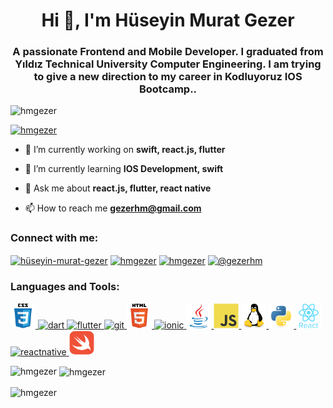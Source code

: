 <h1 align="center">Hi 👋, I'm Hüseyin Murat Gezer</h1>
<h3 align="center">A passionate Frontend and Mobile Developer. I graduated from Yıldız Technical University Computer Engineering. I am trying to give a new direction to my career in Kodluyoruz IOS Bootcamp..</h3>

<p align="left"> <img src="https://komarev.com/ghpvc/?username=hmgezer&label=Profile%20views&color=0e75b6&style=flat" alt="hmgezer" /> </p>

<p align="left"> <a href="https://github.com/ryo-ma/github-profile-trophy"><img src="https://github-profile-trophy.vercel.app/?username=hmgezer" alt="hmgezer" /></a> </p>

- 🔭 I’m currently working on **swift, react.js, flutter**

- 🌱 I’m currently learning **IOS Development, swift**

- 💬 Ask me about **react.js, flutter, react native**

- 📫 How to reach me **gezerhm@gmail.com**

<h3 align="left">Connect with me:</h3>
<p align="left">
<a href="https://linkedin.com/in/hüseyin-murat-gezer" target="blank"><img align="center" src="https://cdn.jsdelivr.net/npm/simple-icons@3.0.1/icons/linkedin.svg" alt="hüseyin-murat-gezer" height="30" width="40" /></a>
<a href="https://www.hackerrank.com/hmgezer" target="blank"><img align="center" src="https://cdn.jsdelivr.net/npm/simple-icons@3.0.1/icons/hackerrank.svg" alt="hmgezer" height="30" width="40" /></a>
<a href="https://www.leetcode.com/hmgezer" target="blank"><img align="center" src="https://cdn.jsdelivr.net/npm/simple-icons@3.0.1/icons/leetcode.svg" alt="hmgezer" height="30" width="40" /></a>
<a href="https://www.hackerearth.com/@gezerhm" target="blank"><img align="center" src="https://cdn.jsdelivr.net/npm/simple-icons@3.0.1/icons/hackerearth.svg" alt="@gezerhm" height="30" width="40" /></a>
</p>

<h3 align="left">Languages and Tools:</h3>
<p align="left"> <a href="https://www.w3schools.com/css/" target="_blank"> <img src="https://raw.githubusercontent.com/devicons/devicon/master/icons/css3/css3-original-wordmark.svg" alt="css3" width="40" height="40"/> </a> <a href="https://dart.dev" target="_blank"> <img src="https://www.vectorlogo.zone/logos/dartlang/dartlang-icon.svg" alt="dart" width="40" height="40"/> </a> <a href="https://flutter.dev" target="_blank"> <img src="https://www.vectorlogo.zone/logos/flutterio/flutterio-icon.svg" alt="flutter" width="40" height="40"/> </a> <a href="https://git-scm.com/" target="_blank"> <img src="https://www.vectorlogo.zone/logos/git-scm/git-scm-icon.svg" alt="git" width="40" height="40"/> </a> <a href="https://www.w3.org/html/" target="_blank"> <img src="https://raw.githubusercontent.com/devicons/devicon/master/icons/html5/html5-original-wordmark.svg" alt="html5" width="40" height="40"/> </a> <a href="https://ionicframework.com" target="_blank"> <img src="https://upload.wikimedia.org/wikipedia/commons/d/d1/Ionic_Logo.svg" alt="ionic" width="40" height="40"/> </a> <a href="https://www.java.com" target="_blank"> <img src="https://raw.githubusercontent.com/devicons/devicon/master/icons/java/java-original.svg" alt="java" width="40" height="40"/> </a> <a href="https://developer.mozilla.org/en-US/docs/Web/JavaScript" target="_blank"> <img src="https://raw.githubusercontent.com/devicons/devicon/master/icons/javascript/javascript-original.svg" alt="javascript" width="40" height="40"/> </a> <a href="https://www.linux.org/" target="_blank"> <img src="https://raw.githubusercontent.com/devicons/devicon/master/icons/linux/linux-original.svg" alt="linux" width="40" height="40"/> </a> <a href="https://www.python.org" target="_blank"> <img src="https://raw.githubusercontent.com/devicons/devicon/master/icons/python/python-original.svg" alt="python" width="40" height="40"/> </a> <a href="https://reactjs.org/" target="_blank"> <img src="https://raw.githubusercontent.com/devicons/devicon/master/icons/react/react-original-wordmark.svg" alt="react" width="40" height="40"/> </a> <a href="https://reactnative.dev/" target="_blank"> <img src="https://reactnative.dev/img/header_logo.svg" alt="reactnative" width="40" height="40"/> </a> <a href="https://developer.apple.com/swift/" target="_blank"> <img src="https://raw.githubusercontent.com/devicons/devicon/master/icons/swift/swift-original.svg" alt="swift" width="40" height="40"/> </a> </p>

<p><img align="left" src="https://github-readme-stats.vercel.app/api/top-langs?username=hmgezer&show_icons=true&locale=en&layout=compact" alt="hmgezer" /></p>

<p>&nbsp;<img align="center" src="https://github-readme-stats.vercel.app/api?username=hmgezer&show_icons=true&locale=en" alt="hmgezer" /></p>

<p><img align="center" src="https://github-readme-streak-stats.herokuapp.com/?user=hmgezer&" alt="hmgezer" /></p>

